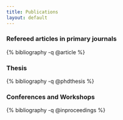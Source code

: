 ```yaml
---
title: Publications
layout: default
---
```


### Refereed articles in primary journals

{% bibliography -q @article %}

### Thesis

{% bibliography -q @phdthesis %}

### Conferences and Workshops

{% bibliography -q @inproceedings %}